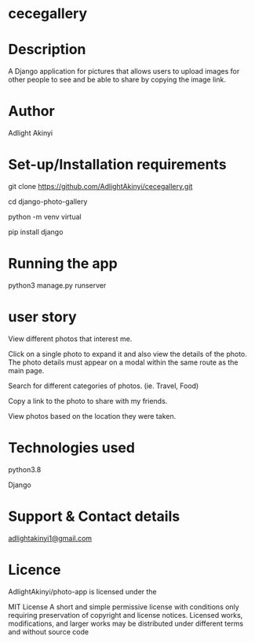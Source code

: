 # cecegallery

# Description
A Django application for pictures that allows users to upload images for other people to see and be able to share by copying the image link.

# Author
Adlight Akinyi

# Set-up/Installation requirements
git clone  https://github.com/AdlightAkinyi/cecegallery.git

cd django-photo-gallery

python -m venv virtual

pip install django

# Running the app
python3 manage.py runserver

# user story
View different photos that interest me.

Click on a single photo to expand it and also view the details of the photo. The photo details must appear on a modal within the same route as the main page.

Search for different categories of photos. (ie. Travel, Food)

Copy a link to the photo to share with my friends.

View photos based on the location they were taken.

# Technologies used
python3.8

Django

# Support & Contact details
adlightakinyi1@gmail.com

# Licence
AdlightAkinyi/photo-app is licensed under the

MIT License
A short and simple permissive license with conditions only requiring preservation of copyright and license notices. Licensed works, modifications, and larger works may be distributed under different terms and without source code